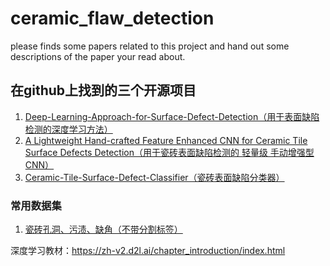 # ceramic_flaw_detection
please finds some papers related to this project and hand out some descriptions of the paper your read about.
## 在github上找到的三个开源项目
1. [Deep-Learning-Approach-for-Surface-Defect-Detection（用于表面缺陷检测的深度学习方法）](https://github.com/ShuaiLYU/Deep-Learning-Approach-for-Surface-Defect-Detection)
2. [A Lightweight Hand-crafted Feature Enhanced CNN for Ceramic Tile Surface Defects Detection（用于瓷砖表面缺陷检测的 轻量级 手动增强型CNN）](https://github.com/RobotvisionLab/HFENet)
3. [Ceramic-Tile-Surface-Defect-Classifier（瓷砖表面缺陷分类器）](https://github.com/Mphasis-ML-Marketplace/Ceramic-Tile-Surface-Defect-Classifier)
### 常用数据集
1. [瓷砖孔洞、污渍、缺角（不带分割标签）](https://tianchi.aliyun.com/competition/entrance/531846/information)

深度学习教材：https://zh-v2.d2l.ai/chapter_introduction/index.html
